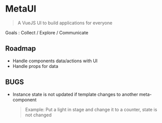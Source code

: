 # MetaUI

> A VueJS UI to build applications for everyone

Goals : Collect / Explore / Communicate

## Roadmap

- Handle components data/actions with UI
- Handle props for data

## BUGS

- Instance state is not updated if template changes to another meta-component
    > Example: Put a light in stage and change it to a counter, state is not changed
